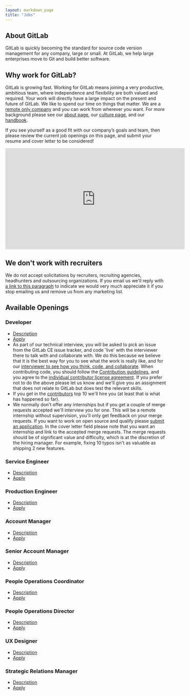 ```yaml
---
layout: markdown_page
title: "Jobs"
---
```


## About GitLab

GitLab is quickly becoming the standard for source code version
management for any company, large or small. At GitLab, we help large
enterprises move to Git and build better software.

## Why work for GitLab?

GitLab is growing fast.
Working for GitLab means joining a very productive, ambitious team, where independence
and flexibility are both valued and required.
Your work will directly have a large impact on the present and future of GitLab.
We like to spend our time on things that matter.
We are a [remote only company](https://about.gitlab.com/2015/04/08/the-remote-manifesto/)
and you can work from wherever you want.
For more background please see our [about page](https://about.gitlab.com/about/),
our [culture page](https://about.gitlab.com/culture/), and our [handbook](https://about.gitlab.com/handbook/).

If you see yourself as a good fit with our company’s goals and team, then please
review the current job openings on this page, and submit your resume and cover
letter to be considered!

<div style="text-align: center">
  <iframe width="560" height="315" src="https://www.youtube.com/embed/UTyXGx965Os" frameborder="0" allowfullscreen></iframe>
</div>

## We don't work with recruiters<a name="no-recruiters"></a>

We do not accept solicitations by recruiters, recruiting agencies, headhunters and outsourcing organizations.
If you email us we'll reply with [a link to this paragraph](https://about.gitlab.com/jobs/#no-recruiters) to indicate we would very much appreciate it if you stop emailing us and remove us from any marketing list.

## Available Openings

### Developer
- [Description](https://about.gitlab.com/jobs/developer/)
- [Apply](https://gitlab.workable.com/jobs/106660/candidates/new)
- As part of our technical interview<a name="technical-interview"></a>, you will
be asked to pick an issue from the GitLab CE issue tracker, and code 'live' with
the interviewer there to talk with and collaborate with. We do this because we
believe that it is the best way for you to see what the work is really like, and
for our [interviewer to see how you think, code, and collaborate](http://zachholman.com/posts/startup-interviewing-is-fucked/#collaborate).
When contributing code, you should follow the [Contribution guidelines](https://gitlab.com/gitlab-org/gitlab-ce/blob/master/CONTRIBUTING.md),
and you agree to the [individual contributor license agreement](https://gitlab.com/gitlab-org/gitlab-ce/blob/master/doc/legal/individual_contributor_license_agreement.md).
If you prefer not to do the above please let us know and we'll give you an assignment that does not relate to GitLab but does test the relevant skills.
- If you get in the [contributors](http://contributors.gitlab.com/) top 10 we'll
  hire you (at least that is what has happened so far).
- We normally don't offer any internships but if you get a couple of merge requests
  accepted we'll interview you for one. This will be a remote internship without
  supervision, you'll only get feedback on your merge requests. If you want to
  work on open source and qualify please [submit an application](https://gitlab.workable.com/jobs/207439/candidates/new).
  In the cover letter field please note that you want an internship and link to
  the accepted merge requests. The merge requests should be of significant
  value and difficulty, which is at the discretion of the hiring manager. For
  example, fixing 10 typos isn't as valuable as shipping 2 new features.

### Service Engineer

- [Description](https://about.gitlab.com/jobs/service-engineer/)
- [Apply](https://gitlab.workable.com/jobs/87722/candidates/new)

### Production Engineer

- [Description](https://about.gitlab.com/jobs/production-engineer/)
- [Apply](https://gitlab.workable.com/jobs/142989/candidates/new)

### Account Manager

- [Description](https://about.gitlab.com/jobs/account-manager/)
- [Apply](https://gitlab.workable.com/jobs/88120/candidates/new)

### Senior Account Manager

- [Description](https://about.gitlab.com/jobs/account-manager/)
- [Apply](https://gitlab.workable.com/jobs/88117/candidates/new)

### People Operations Coordinator

- [Description](https://about.gitlab.com/jobs/people-ops-coordinator/)
- [Apply](https://gitlab.workable.com/jobs/220106/candidates/new)

### People Operations Director

- [Description](https://about.gitlab.com/jobs/people-ops-director/)
- [Apply](https://gitlab.workable.com/jobs/234625/candidates/new)

### UX Designer

- [Description](https://about.gitlab.com/jobs/ux-designer/)
- [Apply](https://gitlab.workable.com/jobs/227708/candidates/new)

### Strategic Relations Manager

- [Description](https://about.gitlab.com/jobs/strategic-relations-manager/)
- [Apply](https://gitlab.workable.com/jobs/186837/candidates/new)
